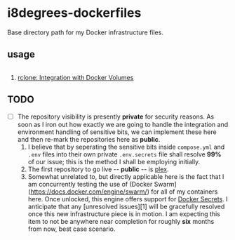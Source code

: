 ---
---

# i8degrees-dockerfiles

Base directory path for my Docker infrastructure files.

## usage

```shell
```

1. [rclone: Integration with Docker Volumes](https://rclone.org/docker/#getting-started)

## TODO

- [ ] The repository visibility is presently **private** for security reasons. As soon as I iron out how exactly we are going to handle the integration and environment handling of sensitive bits, we can implement these here and then re-mark the repositories here as **public**.
  1. I believe that by seperating the sensitive bits inside `compose.yml` and `.env` files into their own private `.env.secrets` file shall resolve **99%** of our issue; this is the method I shall be employing initially.
  2. The first repository to go live -- **public** -- is [plex](https://github.com/i8degrees-dockerfiles/plex.git).
  3. Somewhat unrelated to, but directly applicable here is the fact that I am concurrently testing the use of (Docker Swarm](https://docs.docker.com/engine/swarm/) for all of my containers here. Once unlocked, this engine offers support for [Docker Secrets](https://docs.docker.com/engine/swarm/secrets/). I anticipate that any [unresolved issues][1] will be gracefully resolved once this new infrastructure piece is in motion. I am expecting this item to not be anywhere near completion for roughly **six** months from now, best case scenario.
